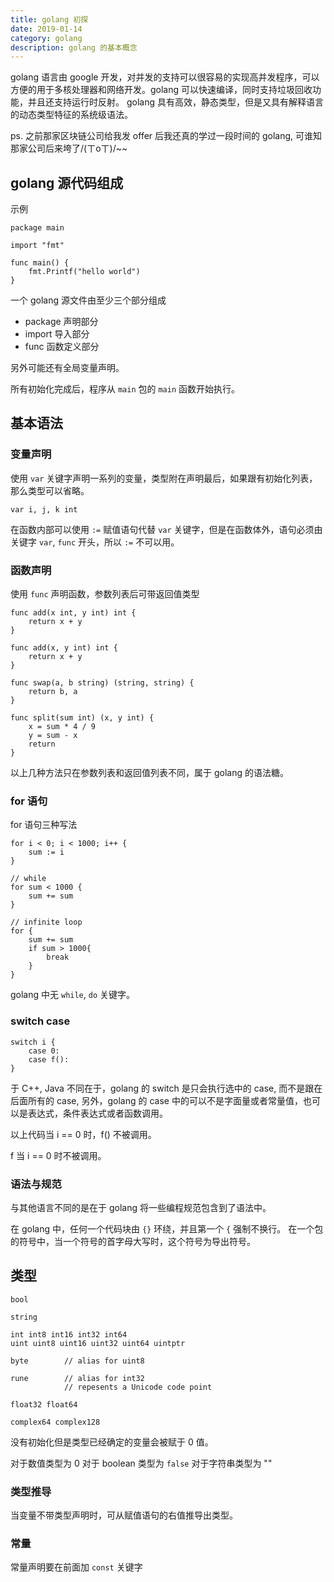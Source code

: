 ```yaml
---
title: golang 初探
date: 2019-01-14
category: golang
description: golang 的基本概念
---
```


golang 语言由 google 开发，对并发的支持可以很容易的实现高并发程序，可以方便的用于多核处理器和网络开发。golang 可以快速编译，同时支持垃圾回收功能，并且还支持运行时反射。
golang 具有高效，静态类型，但是又具有解释语言的动态类型特征的系统级语法。

ps. 之前那家区块链公司给我发 offer 后我还真的学过一段时间的 golang, 可谁知那家公司后来垮了/(ㄒoㄒ)/~~

## golang 源代码组成

示例

```golang
package main

import "fmt"

func main() {
    fmt.Printf("hello world")
}
```

一个 golang 源文件由至少三个部分组成

- package 声明部分
- import 导入部分
- func 函数定义部分

另外可能还有全局变量声明。

所有初始化完成后，程序从 `main` 包的 `main` 函数开始执行。

## 基本语法

### 变量声明

使用 `var` 关键字声明一系列的变量，类型附在声明最后，如果跟有初始化列表，那么类型可以省略。

```golang
var i, j, k int
```

在函数内部可以使用 `:=` 赋值语句代替 `var` 关键字，但是在函数体外，语句必须由关键字 `var`, `func` 开头，所以 `:=` 不可以用。

### 函数声明

使用 `func` 声明函数，参数列表后可带返回值类型

```golang
func add(x int, y int) int {
    return x + y
}

func add(x, y int) int {
    return x + y
}

func swap(a, b string) (string, string) {
    return b, a
}

func split(sum int) (x, y int) {
    x = sum * 4 / 9
    y = sum - x
    return 
}
```

以上几种方法只在参数列表和返回值列表不同，属于 golang 的语法糖。

### for 语句

for 语句三种写法

```
for i < 0; i < 1000; i++ {
    sum := i
}

// while
for sum < 1000 {
    sum += sum
}

// infinite loop
for {
    sum += sum
    if sum > 1000{
        break
    }
}
```

golang 中无 `while`, `do` 关键字。

### switch case

```golang
switch i {
    case 0:
    case f():
}
```

于 C++, Java 不同在于，golang 的 switch 是只会执行选中的 case, 而不是跟在后面所有的 case, 另外，golang 的 case 中的可以不是字面量或者常量值，也可以是表达式，条件表达式或者函数调用。

以上代码当 i == 0 时，f() 不被调用。

f 当 i == 0 时不被调用。

### 语法与规范

与其他语言不同的是在于 golang 将一些编程规范包含到了语法中。

在 golang 中，任何一个代码块由 `{}` 环绕，并且第一个 `{` 强制不换行。
在一个包的符号中，当一个符号的首字母大写时，这个符号为导出符号。

## 类型

```plain
bool

string

int int8 int16 int32 int64
uint uint8 uint16 uint32 uint64 uintptr

byte        // alias for uint8

rune        // alias for int32
            // repesents a Unicode code point

float32 float64

complex64 complex128
```

没有初始化但是类型已经确定的变量会被赋于 0 值。

对于数值类型为 0
对于 boolean 类型为 `false`
对于字符串类型为 ""

### 类型推导

当变量不带类型声明时，可从赋值语句的右值推导出类型。

### 常量

常量声明要在前面加 `const` 关键字